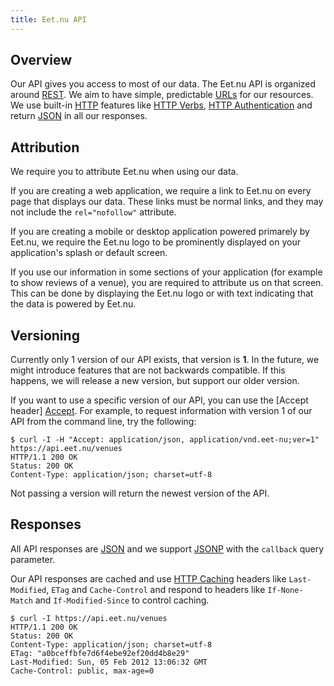```yaml
---
title: Eet.nu API
---
```


## Overview

Our API gives you access to most of our data. The Eet.nu API is organized around [REST][REST]. We aim to have simple, predictable [URLs][URL] for our resources. We use built-in [HTTP][HTTP] features like [HTTP Verbs][HTTP Verbs], [HTTP Authentication][HTTP Auth] and return [JSON][JSON] in all our responses.

## Attribution

We require you to attribute Eet.nu when using our data. 

If you are creating a web application, we require a link to Eet.nu on every page that displays our data. These links must be normal links, and they may not include the `rel="nofollow"` attribute.

If you are creating a mobile or desktop application powered primarely by Eet.nu, we require the Eet.nu logo to be prominently displayed on your application's splash or default screen.

If you use our information in some sections of your application (for example to show reviews of a venue), you are required to attribute us on that screen. This can be done by displaying the Eet.nu logo or with text indicating that the data is powered by Eet.nu.

## Versioning

Currently only 1 version of our API exists, that version is **1**. In the future, we might introduce features that are not backwards compatible. If this happens, we will release a new version, but support our older version.

If you want to use a specific version of our API, you can use the [Accept header] [Accept]. For example, to request information with version 1 of our API from the command line, try the following:

~~~
$ curl -I -H "Accept: application/json, application/vnd.eet-nu;ver=1" https://api.eet.nu/venues
HTTP/1.1 200 OK
Status: 200 OK
Content-Type: application/json; charset=utf-8
~~~

Not passing a version will return the newest version of the API.

## Responses

All API responses are [JSON][JSON] and we support [JSONP][JSONP] with the `callback` query parameter.

Our API responses are cached and use [HTTP Caching][HTTP Caching] headers like `Last-Modified`, `ETag` and `Cache-Control` and respond to headers like `If-None-Match` and `If-Modified-Since` to control caching.

~~~
$ curl -I https://api.eet.nu/venues
HTTP/1.1 200 OK
Status: 200 OK
Content-Type: application/json; charset=utf-8
ETag: "a0bceffbfe7d6f4ebe92ef20dd4b8e29"
Last-Modified: Sun, 05 Feb 2012 13:06:32 GMT
Cache-Control: public, max-age=0
~~~

[REST]: https://en.wikipedia.org/wiki/Representational_State_Transfer "Representational state transfer (REST)"
[URL]: https://en.wikipedia.org/wiki/Uniform_resource_locator "Uniform resource locator (URL)"
[HTTP]: https://en.wikipedia.org/wiki/Hypertext_Transfer_Protocol "Hypertext Transfer Protocol (HTTP)"
[HTTP Verbs]: https://en.wikipedia.org/wiki/Hypertext_Transfer_Protocol#Request_methods "HTTP Request methods"
[HTTP Auth]: https://en.wikipedia.org/wiki/Basic_access_authentication "Basic HTTP Authentication"
[HTTP Caching]: https://www.w3.org/Protocols/rfc2616/rfc2616-sec13.html "Caching in HTTP"
[JSON]: https://en.wikipedia.org/wiki/JSON "Javascript Object Notation (JSON)"
[JSONP]: https://en.wikipedia.org/wiki/JSONP "JSON with padding (JSONP)"
[Accept]: https://www.w3.org/Protocols/rfc2616/rfc2616-sec14.html "Accept request-header"

